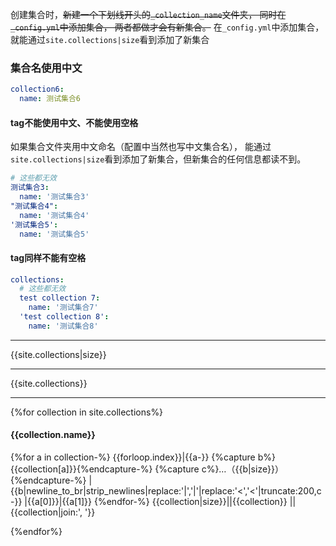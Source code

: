 创建集合时，~~新建一个下划线开头的`_collection_name`文件夹，
同时在`_config.yml`中添加集合，
两者都做才会有新集合。~~
在`_config.yml`中添加集合，就能通过`site.collections|size`看到添加了新集合

### 集合名使用中文
```yaml
collection6:
  name: 测试集合6
```
#### tag不能使用中文、不能使用空格
如果集合文件夹用中文命名（配置中当然也写中文集合名），
能通过`site.collections|size`看到添加了新集合，但新集合的任何信息都读不到。
```yaml
# 这些都无效
测试集合3:
  name: '测试集合3'
"测试集合4":
  name: '测试集合4'
'测试集合5':
  name: '测试集合5'
```

#### tag同样不能有空格
```yaml
collections:
  # 这些都无效
  test collection 7:
    name: '测试集合7'
  'test collection 8':
    name: '测试集合8'
```

---
{{site.collections|size}}

---
{{site.collections}}

---
{%for collection in site.collections%}
#### {{collection.name}}

{%for a in collection-%}
{{forloop.index}}|{{a-}}
{%capture b%}{{collection[a]}}{%endcapture-%}
{%capture c%}…（{{b|size}}）{%endcapture-%}
|{{b|newline_to_br|strip_newlines|replace:'|','&vert;'|replace:'<','&lt;'|truncate:200,c-}}
|{{a[0]}}|{{a[1]}}
{%endfor-%}
{{collection|size}}||{{collection}}
||{{collection|join:', '}}

{%endfor%}
